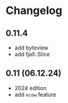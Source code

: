 # Changelog

## 0.11.4
- add byteview
- add fjall::Slice

## 0.11 (06.12.24)
- 2024 edition
- add `ecow` feature

